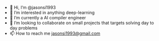 - 👋 Hi, I’m @jasonsi1993
- 👀 I’m interested in anything deep-learning
- 🌱 I’m currently a AI compiler engineer
- 💞️ I’m looking to collaborate on small projects that targets solving day to day problems
- 📫 How to reach me jasonsi1993@gmail.com

<!---
jasonsi1993/jasonsi1993 is a ✨ special ✨ repository because its `README.md` (this file) appears on your GitHub profile.
You can click the Preview link to take a look at your changes.
--->
